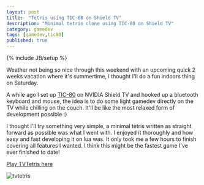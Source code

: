 ```yaml
---
layout: post
title:  "Tetris using TIC-80 on Shield TV"
description: "Minimal tetris clone using TIC-80 on Shield TV"
category: gamedev
tags: [gamedev,tic80]
published: true
---
```


{% include JB/setup %}

[tvtetris]: {{site.baseurl}}assets/gifs/tvtetris.gif

Weather not being so nice through this weekend with an upcoming quick 2 weeks vacation where it's summertime, I thought I'll do a fun indoors thing on Saturday.

A while ago I set up [TIC-80](https://tic.computer/) on NVIDIA Shield TV and hooked up a bluetooth keyboard and mouse, the idea is to do some light gamedev directly on the TV while chilling on the couch. It'll be like the most relaxed form of development possible :)

I thought I'll try something very simple, a minimal tetris written as straight forward as possible was what I went with. I enjoyed it thoroughly and how easy and fast developing it on lua was. It only took me a few hours to finish covering all features I wanted. I think this might be the fastest game I've ever finished to date!

[Play TVTetris here](https://tic.computer/play?cart=912)

![tvtetris]
